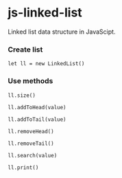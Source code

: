 # js-linked-list

Linked list data structure in JavaScipt.

### Create list
`let ll = new LinkedList()`

### Use methods
`ll.size()`

`ll.addToHead(value)`

`ll.addToTail(value)`

`ll.removeHead()`

`ll.removeTail()`

`ll.search(value)`

`ll.print()`